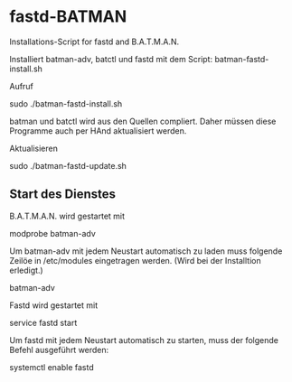 # fastd-BATMAN

Installations-Script for fastd and B.A.T.M.A.N.

Installiert batman-adv, batctl und fastd mit dem Script: batman-fastd-install.sh

Aufruf

 sudo ./batman-fastd-install.sh
 
batman und batctl wird aus den Quellen compliert. Daher müssen diese Programme auch per HAnd aktualisiert werden.

Aktualisieren

 sudo ./batman-fastd-update.sh

## Start des Dienstes

B.A.T.M.A.N. wird gestartet mit 

 modprobe batman-adv
 
Um batman-adv mit jedem Neustart automatisch zu laden muss folgende Zeilöe in /etc/modules eingetragen werden. (Wird bei der Installtion erledigt.)

 batman-adv
 
Fastd wird gestartet mit 

 service fastd start

Um fastd mit jedem Neustart automatisch zu starten, muss der folgende Befehl ausgeführt werden:

 systemctl enable fastd

